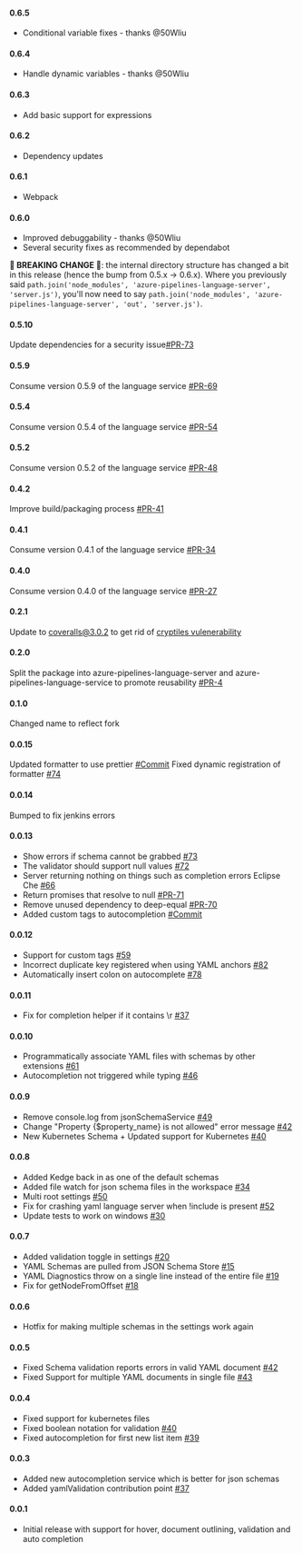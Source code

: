 #### 0.6.5
- Conditional variable fixes - thanks @50Wliu

#### 0.6.4
- Handle dynamic variables - thanks @50Wliu

#### 0.6.3
- Add basic support for expressions

#### 0.6.2
- Dependency updates

#### 0.6.1
- Webpack

#### 0.6.0
- Improved debuggability - thanks @50Wliu
- Several security fixes as recommended by dependabot

**🚨 BREAKING CHANGE 🚨**: the internal directory structure has changed a bit in this release (hence the bump from 0.5.x -> 0.6.x).
Where you previously said `path.join('node_modules', 'azure-pipelines-language-server', 'server.js')`, you'll now need to say `path.join('node_modules', 'azure-pipelines-language-server', 'out', 'server.js')`.

#### 0.5.10
Update dependencies for a security issue[#PR-73](https://github.com/microsoft/azure-pipelines-language-server/pull/73)

#### 0.5.9
Consume version 0.5.9 of the language service [#PR-69](https://github.com/Microsoft/azure-pipelines-language-server/pull/69)

#### 0.5.4
Consume version 0.5.4 of the language service [#PR-54](https://github.com/Microsoft/azure-pipelines-language-server/pull/54)

#### 0.5.2
Consume version 0.5.2 of the language service [#PR-48](https://github.com/Microsoft/azure-pipelines-language-server/pull/48)

#### 0.4.2
Improve build/packaging process [#PR-41](https://github.com/Microsoft/azure-pipelines-language-server/pull/41)

#### 0.4.1
Consume version 0.4.1 of the language service [#PR-34](https://github.com/Microsoft/azure-pipelines-language-server/pull/34)

#### 0.4.0
Consume version 0.4.0 of the language service [#PR-27](https://github.com/Microsoft/azure-pipelines-language-server/pull/27)

#### 0.2.1
Update to coveralls@3.0.2 to get rid of [cryptiles vulenerability](https://github.com/hapijs/cryptiles/issues/34)

#### 0.2.0
Split the package into azure-pipelines-language-server and azure-pipelines-language-service to promote reusability [#PR-4](https://github.com/Microsoft/azure-pipelines-language-server/pull/4)

#### 0.1.0
Changed name to reflect fork

#### 0.0.15

Updated formatter to use prettier [#Commit](https://github.com/redhat-developer/yaml-language-server/commit/feb604c35b8fb11747dfcb79a5d8570bf81b8f67) 
Fixed dynamic registration of formatter [#74](https://github.com/redhat-developer/yaml-language-server/issues/74)

#### 0.0.14

Bumped to fix jenkins errors

#### 0.0.13
- Show errors if schema cannot be grabbed [#73](https://github.com/redhat-developer/yaml-language-server/issues/73)
- The validator should support null values [#72](https://github.com/redhat-developer/yaml-language-server/issues/72)
- Server returning nothing on things such as completion errors Eclipse Che [#66](https://github.com/redhat-developer/yaml-language-server/issues/66)
- Return promises that resolve to null [#PR-71](https://github.com/redhat-developer/yaml-language-server/pull/71)
- Remove unused dependency to deep-equal  [#PR-70](https://github.com/redhat-developer/yaml-language-server/pull/70)
- Added custom tags to autocompletion [#Commit](https://github.com/redhat-developer/yaml-language-server/commit/73c244a3efe09ec4250def78068c54af3acaed58)

#### 0.0.12
- Support for custom tags [#59](https://github.com/redhat-developer/yaml-language-server/issues/59)
- Incorrect duplicate key registered when using YAML anchors [#82](https://github.com/redhat-developer/vscode-yaml/issues/82)
- Automatically insert colon on autocomplete [#78](https://github.com/redhat-developer/vscode-yaml/issues/78)

#### 0.0.11
- Fix for completion helper if it contains \r [#37](https://github.com/redhat-developer/yaml-language-server/issues/37)

#### 0.0.10
- Programmatically associate YAML files with schemas by other extensions [#61](https://github.com/redhat-developer/vscode-yaml/issues/61)
- Autocompletion not triggered while typing [#46](https://github.com/redhat-developer/vscode-yaml/issues/46)

#### 0.0.9
- Remove console.log from jsonSchemaService [#49](https://github.com/redhat-developer/yaml-language-server/issues/49)
- Change "Property {$property_name} is not allowed" error message [#42](https://github.com/redhat-developer/yaml-language-server/issues/42)
- New Kubernetes Schema + Updated support for Kubernetes [#40](https://github.com/redhat-developer/yaml-language-server/issues/40)

#### 0.0.8
- Added Kedge back in as one of the default schemas
- Added file watch for json schema files in the workspace [#34](https://github.com/redhat-developer/yaml-language-server/issues/34)
- Multi root settings [#50](https://github.com/redhat-developer/vscode-yaml/issues/50)
- Fix for crashing yaml language server when !include is present [#52](https://github.com/redhat-developer/vscode-yaml/issues/52)
- Update tests to work on windows [#30](https://github.com/redhat-developer/yaml-language-server/issues/30)

#### 0.0.7
- Added validation toggle in settings [#20](https://github.com/redhat-developer/yaml-language-server/issues/20)
- YAML Schemas are pulled from JSON Schema Store [#15](https://github.com/redhat-developer/yaml-language-server/issues/15)
- YAML Diagnostics throw on a single line instead of the entire file [#19](https://github.com/redhat-developer/yaml-language-server/issues/19)
- Fix for getNodeFromOffset [#18](https://github.com/redhat-developer/yaml-language-server/issues/18)

#### 0.0.6
- Hotfix for making multiple schemas in the settings work again

#### 0.0.5
- Fixed Schema validation reports errors in valid YAML document [#42](https://github.com/redhat-developer/vscode-yaml/issues/42)
- Fixed Support for multiple YAML documents in single file [#43](https://github.com/redhat-developer/vscode-yaml/issues/43)

#### 0.0.4
- Fixed support for kubernetes files
- Fixed boolean notation for validation [#40](https://github.com/redhat-developer/vscode-yaml/issues/40)
- Fixed autocompletion for first new list item [#39](https://github.com/redhat-developer/vscode-yaml/issues/39)

#### 0.0.3
- Added new autocompletion service which is better for json schemas
- Added yamlValidation contribution point [#37](https://github.com/redhat-developer/vscode-yaml/issues/37)

#### 0.0.1
- Initial release with support for hover, document outlining, validation and auto completion